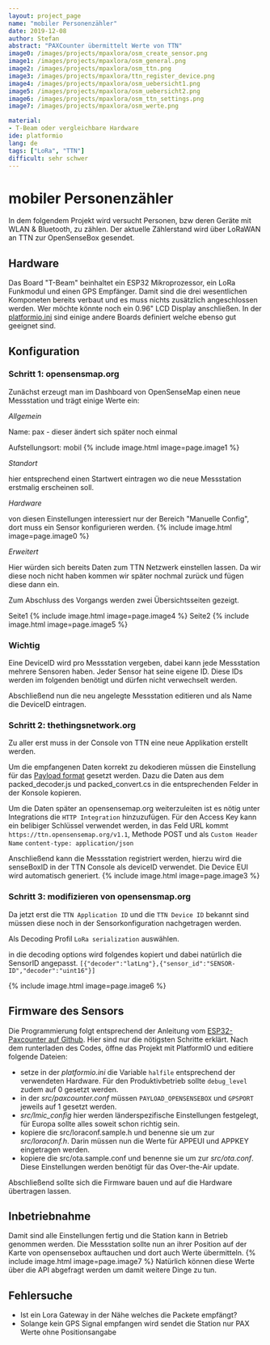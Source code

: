 ```yaml
---
layout: project_page
name: "mobiler Personenzähler"
date: 2019-12-08
author: Stefan
abstract: "PAXCounter übermittelt Werte von TTN"
image0: /images/projects/mpaxlora/osm_create_sensor.png
image1: /images/projects/mpaxlora/osm_general.png
image2: /images/projects/mpaxlora/osm_ttn.png
image3: /images/projects/mpaxlora/ttn_register_device.png
image4: /images/projects/mpaxlora/osm_uebersicht1.png
image5: /images/projects/mpaxlora/osm_uebersicht2.png
image6: /images/projects/mpaxlora/osm_ttn_settings.png
image7: /images/projects/mpaxlora/osm_werte.png

material:
- T-Beam oder vergleichbare Hardware
ide: platformio
lang: de
tags: ["LoRa", "TTN"]
difficult: sehr schwer
---
```

# mobiler Personenzähler
In dem folgendem Projekt wird versucht Personen, bzw deren Geräte mit WLAN & Bluetooth, zu zählen.
Der aktuelle Zählerstand wird über LoRaWAN an TTN zur OpenSenseBox gesendet. 

## Hardware
Das Board "T-Beam" beinhaltet ein ESP32 Mikroprozessor, ein LoRa Funkmodul und einen GPS Empfänger. Damit sind die drei wesentlichen Komponeten bereits verbaut und es muss nichts zusätzlich angeschlossen werden. Wer möchte könnte noch ein 0.96" LCD Display anschließen. 
In der [platformio.ini](https://github.com/cyberman54/ESP32-Paxcounter/blob/master/platformio.ini) sind einige andere Boards definiert welche ebenso gut geeignet sind.

## Konfiguration 

### Schritt 1: opensensmap.org 
Zunächst erzeugt man im Dashboard von OpenSenseMap einen neue Messstation und trägt einige Werte ein:

*Allgemein*

Name: pax - dieser ändert sich später noch einmal

Aufstellungsort: mobil
{% include image.html image=page.image1 %}

*Standort*

hier entsprechend einen Startwert eintragen wo die neue Messstation erstmalig erscheinen soll.

*Hardware*

von diesen Einstellungen interessiert nur der Bereich "Manuelle Config", dort muss ein Sensor konfigurieren werden.
{% include image.html image=page.image0 %}

*Erweitert*

Hier würden sich bereits Daten zum TTN Netzwerk einstellen lassen. Da wir diese noch nicht haben kommen wir später nochmal zurück und fügen diese dann ein.

Zum Abschluss des Vorgangs werden zwei Übersichtsseiten gezeigt.

Seite1
{% include image.html image=page.image4 %}
Seite2
{% include image.html image=page.image5 %}

<div class="panel panel-info">
  <div class="panel-heading">
    <h3 class="panel-title">Wichtig</h3>
  </div>
  <div class="panel-body">
Eine DeviceID wird pro Messstation vergeben, dabei kann jede Messstation mehrere Sensoren haben. Jeder Sensor hat seine eigene ID.
Diese IDs werden im folgenden benötigt und dürfen nicht verwechselt werden.
  </div>
</div>

Abschließend nun die neu angelegte Messstation editieren und als Name die DeviceID eintragen.


### Schritt 2: thethingsnetwork.org

Zu aller erst muss in der Console von TTN eine neue Applikation erstellt werden.

Um die empfangenen Daten korrekt zu dekodieren müssen die Einstellung für das [Payload format](https://github.com/cyberman54/ESP32-Paxcounter#payload-format) gesetzt werden. Dazu die Daten aus dem packed_decoder.js und packed_convert.cs in die entsprechenden Felder in der Konsole kopieren.

Um die Daten später an opensensemap.org weiterzuleiten ist es nötig unter Integrations die `HTTP Integration` hinzuzufügen. Für den Access Key kann ein belibiger Schlüssel verwendet werden, in das Feld URL kommt `https://ttn.opensensemap.org/v1.1`, Methode POST und als `Custom Header Name` `content-type: application/json`

Anschließend kann die Messstation registriert werden, hierzu wird die senseBoxID in der TTN Console als deviceID verwendet. Die Device EUI wird automatisch generiert.
{% include image.html image=page.image3 %}

### Schritt 3: modifizieren von opensensmap.org 
Da jetzt erst die `TTN Application ID` und die `TTN Device ID` bekannt sind müssen diese noch in der Sensorkonfiguration nachgetragen werden.

Als Decoding Profil `LoRa serialization` auswählen.

in die decoding options wird folgendes kopiert und dabei natürlich die SensorID angepasst.
`[{"decoder":"latLng"},{"sensor_id":"SENSOR-ID","decoder":"uint16"}]`

{% include image.html image=page.image6 %}

## Firmware des Sensors
Die Programmierung folgt entsprechend der Anleitung vom [ESP32-Paxcounter auf Github](https://github.com/cyberman54/ESP32-Paxcounter#preparing). Hier sind nur die nötigsten Schritte erklärt. Nach dem runterladen des Codes, öffne das Projekt mit PlatformIO und editiere folgende Dateien:
- setze in der *platformio.ini* die Variable `halfile` entsprechend der verwendeten Hardware. Für den Produktivbetrieb sollte `debug_level` zudem auf 0 gesetzt werden. 
- in der *src/paxcounter.conf* müssen `PAYLOAD_OPENSENSEBOX` und `GPSPORT` jeweils auf 1 gesetzt werden.
- *src/lmic_config* hier werden länderspezifische Einstellungen festgelegt, für Europa sollte alles soweit schon richtig sein.
- kopiere die src/loraconf.sample.h und benenne sie um zur *src/loraconf.h*. Darin müssen nun die Werte für APPEUI und APPKEY eingetragen werden.
- kopiere die src/ota.sample.conf und benenne sie um zur *src/ota.conf*. Diese Einstellungen werden benötigt für das Over-the-Air update.

Abschließend sollte sich die Firmware bauen und auf die Hardware übertragen lassen.

## Inbetriebnahme

Damit sind alle Einstellungen fertig und die Station kann in Betrieb genommen werden.
Die Messstation sollte nun an ihrer Position auf der Karte von opensensebox auftauchen und dort auch Werte übermitteln.
{% include image.html image=page.image7 %}
Natürlich können diese Werte über die API abgefragt werden um damit weitere Dinge zu tun.

## Fehlersuche

- Ist ein Lora Gateway in der Nähe welches die Packete empfängt?
- Solange kein GPS Signal empfangen wird sendet die Station nur PAX Werte ohne Positionsangabe

